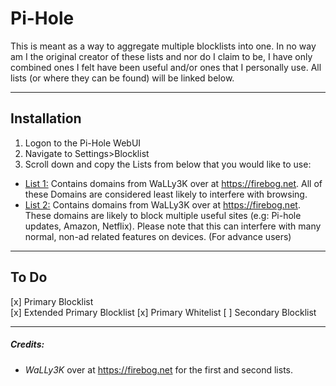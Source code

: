 # Pi-Hole

This is meant as a way to aggregate multiple blocklists into one. In no way am I the original creator of these lists and nor do I claim to be, I have only combined ones I felt have been useful and/or ones that I personally use. All lists (or where they can be found) will be linked below.

---

## Installation
1. Logon to the Pi-Hole WebUI
2. Navigate to Settings>Blocklist
3. Scroll down and copy the Lists from below that you would like to use:


- [List 1:]() Contains domains from WaLLy3K over at https://firebog.net. All of these Domains are considered least likely to interfere with browsing.
- [List 2:]() Contains domains from WaLLy3K over at https://firebog.net. These domains are likely to block multiple useful sites (e.g: Pi-hole updates, Amazon, Netflix). Please note that this can interfere with many normal, non-ad related features on devices. (For advance users)


[//]: # (These are reference links used in the body of this note and get stripped out when the markdown processor does its job. There is no need to format nicely because it shouldn't be seen. Thanks SO - http://stackoverflow.com/questions/4823468/store-comments-in-markdown-syntax)

---

## To Do

[x] Primary Blocklist  
[x] Extended Primary Blocklist
[x] Primary Whitelist
[ ] Secondary Blocklist 

---

##### Credits:
- *WaLLy3K* over at https://firebog.net for the first and second lists.
